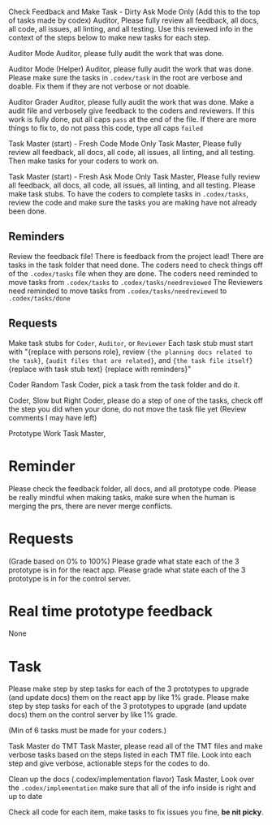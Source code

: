 Check Feedback and Make Task - Dirty Ask Mode Only
(Add this to the top of tasks made by codex)
Auditor, Please fully review all feedback, all docs, all code, all issues, all linting, and all testing.
Use this reviewed info in the context of the steps below to make new tasks for each step.


Auditor Mode
Auditor, please fully audit the work that was done.


Auditor Mode (Helper)
Auditor, please fully audit the work that was done. Please make sure the tasks in `.codex/task` in the root are verbose and doable. Fix them if they are not verbose or not doable.


Auditor Grader
Auditor, please fully audit the work that was done. 
Make a audit file and verbosely give feedback to the coders and reviewers.
If this work is fully done, put all caps `pass` at the end of the file.
If there are more things to fix to, do not pass this code, type all caps `failed`


Task Master (start) - Fresh Code Mode Only
Task Master, Please fully review all feedback, all docs, all code, all issues, all linting, and all testing. Then make tasks for your coders to work on.


Task Master (start) - Fresh Ask Mode Only
Task Master, Please fully review all feedback, all docs, all code, all issues, all linting, and all testing. Please make task stubs. To have the coders to complete tasks in `.codex/tasks`, review the code and make sure the tasks you are making have not already been done.

## Reminders
Review the feedback file! There is feedback from the project lead!
There are tasks in the task folder that need done.
The coders need to check things off of the `.codex/tasks` file when they are done.
The coders need reminded to move tasks from `.codex/tasks` to `.codex/tasks/needreviewed`
The Reviewers need reminded to move tasks from `.codex/tasks/needreviewed` to `.codex/tasks/done`

## Requests
Make task stubs for `Coder`, `Auditor`, or `Reviewer`
Each task stub must start with "{replace with persons role}, review `{the planning docs related to the task}`, `{audit files that are related}`, and `{the task file itself}` {replace with task stub text} {replace with reminders}"


Coder Random Task
Coder, pick a task from the task folder and do it.


Coder, Slow but Right
Coder, please do a step of one of the tasks, check off the step you did when your done, do not move the task file yet (Review comments I may have left)


Prototype Work
Task Master,

# Reminder
Please check the feedback folder, all docs, and all prototype code.
Please be really mindful when making tasks, make sure when the human is merging the prs, there are never merge conflicts.

# Requests
(Grade based on 0% to 100%)
Please grade what state each of the 3 prototype is in for the react app. 
Please grade what state each of the 3 prototype is in for the control server.

# Real time prototype feedback
None

# Task
Please make step by step tasks for each of the 3 prototypes to upgrade (and update docs) them on the react app by like 1% grade.
Please make step by step tasks for each of the 3 prototypes to upgrade (and update docs) them on the control server by like 1% grade.

(Min of 6 tasks must be made for your coders.)


Task Master do TMT
Task Master, please read all of the TMT files and make verbose tasks based on the steps listed in each TMT file. Look into each step and give verbose, actionable steps for the codes to do.


Clean up the docs (.codex/implementation flavor)
Task Master, Look over the ``.codex/implementation`` make sure that all of the info inside is right and up to date

Check all code for each item, make tasks to fix issues you fine, **be nit picky**.
